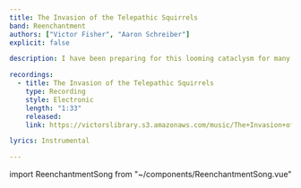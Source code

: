 ```yaml
---
title: The Invasion of the Telepathic Squirrels
band: Reenchantment
authors: ["Victor Fisher", "Aaron Schreiber"]
explicit: false

description: I have been preparing for this looming cataclysm for many years.

recordings:
  - title: The Invasion of the Telepathic Squirrels
    type: Recording
    style: Electronic
    length: "1:33"
    released: 
    link: https://victorslibrary.s3.amazonaws.com/music/The+Invasion+of+the+Telepathic+Squirrels/The+Invasion+of+the+Telepathic+Squirrels.mp3

lyrics: Instrumental

---
```


import ReenchantmentSong from "~/components/ReenchantmentSong.vue"

<ReenchantmentSong :songData="$frontmatter" />